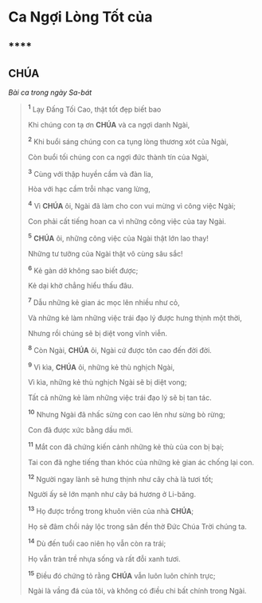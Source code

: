 # Ca Ngợi Lòng Tốt của

## \*\*\*\*

## CHÚA

_Bài ca trong ngày Sa-bát_

> <sup><b>1</b></sup> Lạy Đấng Tối Cao, thật tốt đẹp biết bao
>
> Khi chúng con tạ ơn **CHÚA** và ca ngợi danh Ngài,
>
> <sup><b>2</b></sup> Khi buổi sáng chúng con ca tụng lòng thương xót của Ngài,
>
> Còn buổi tối chúng con ca ngợi đức thành tín của Ngài,
>
> <sup><b>3</b></sup> Cùng với thập huyền cầm và đàn lia,
>
> Hòa với hạc cầm trỗi nhạc vang lừng,
>
> <sup><b>4</b></sup> Vì **CHÚA** ôi, Ngài đã làm cho con vui mừng vì công việc Ngài;
>
> Con phải cất tiếng hoan ca vì những công việc của tay Ngài.
>
> <sup><b>5</b></sup> **CHÚA** ôi, những công việc của Ngài thật lớn lao thay!
>
> Những tư tưởng của Ngài thật vô cùng sâu sắc!
>
> <sup><b>6</b></sup> Kẻ gàn dở không sao biết được;
>
> Kẻ dại khờ chẳng hiểu thấu đâu.
>
> <sup><b>7</b></sup> Dẫu những kẻ gian ác mọc lên nhiều như cỏ,
>
> Và những kẻ làm những việc trái đạo lý được hưng thịnh một thời,
>
> Nhưng rồi chúng sẽ bị diệt vong vĩnh viễn.
>
> <sup><b>8</b></sup> Còn Ngài, **CHÚA** ôi, Ngài cứ được tôn cao đến đời đời.
>
> <sup><b>9</b></sup> Vì kìa, **CHÚA** ôi, những kẻ thù nghịch Ngài,
>
> Vì kìa, những kẻ thù nghịch Ngài sẽ bị diệt vong;
>
> Tất cả những kẻ làm những việc trái đạo lý sẽ bị tan tác.
>
> <sup><b>10</b></sup> Nhưng Ngài đã nhấc sừng con cao lên như sừng bò rừng;
>
> Con đã được xức bằng dầu mới.
>
> <sup><b>11</b></sup> Mắt con đã chứng kiến cảnh những kẻ thù của con bị bại;
>
> Tai con đã nghe tiếng than khóc của những kẻ gian ác chống lại con.
>
> <sup><b>12</b></sup> Người ngay lành sẽ hưng thịnh như cây chà là tươi tốt;
>
> Người ấy sẽ lớn mạnh như cây bá hương ở Li-băng.
>
> <sup><b>13</b></sup> Họ được trồng trong khuôn viên của nhà **CHÚA**;
>
> Họ sẽ đâm chồi nảy lộc trong sân đền thờ Đức Chúa Trời chúng ta.
>
> <sup><b>14</b></sup> Dù đến tuổi cao niên họ vẫn còn ra trái;
>
> Họ vẫn tràn trề nhựa sống và rất đỗi xanh tươi.
>
> <sup><b>15</b></sup> Điều đó chứng tỏ rằng **CHÚA** vẫn luôn luôn chính trực;
>
> Ngài là vầng đá của tôi, và không có điều chi bất chính trong Ngài.
